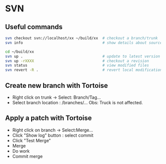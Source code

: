 # SVN

## Useful commands

~~~sh
svn checkout svn://localhost/xx ~/build/xx  # checkout a branch/trunk
svn info                                    # show details about source

cd ~/build/xx
svn up .                                    # update to latest version
svn up -rXXXX                               # checkout a revision
svn status                                  # view modified files
svn revert -R .                             # revert local modification
~~~

## Create new branch with Tortoise

- Right click on trunk -> Select: Branch/Tag...
- Select branch location : /branches/...
Obs: Truck is not affected.

## Apply a patch with Tortoise

- Right click on branch -> Select:Merge...
- Click "Show log" button : select commit
- Click "Test Merge"
- Merge
- Do work
- Commit merge


